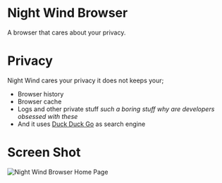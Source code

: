 # Night Wind Browser
 A browser that cares about your privacy.

# Privacy
Night Wind cares your privacy
it does not keeps your;
  - Browser history
  - Browser cache
  - Logs and other private stuff *such a boring stuff why are developers obsessed with these*
  - And it uses [Duck Duck Go](https://duckduckgo.com/) as search engine

# Screen Shot

![Night Wind Browser Home Page](http://kazedevelopment.xyz/img/nightwindbrowserss1.png)
